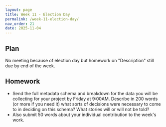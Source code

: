 ```yaml
---
layout: page
title: Week 11 - Election Day
permalink: /week-11-election-day/
nav_order: 21
date: 2025-11-04
---
```


## Plan

No meeting because of election day but homework on "Description" still due by end of the week.

## Homework

* Send the full metadata schema and breakdown for the data you will be collecting for your project by Friday at 9:00AM. Describe in 200 words (or more if you need it) what sorts of decisions were necessary to come to in deciding on this schema? What stories will or will not be told? 
* Also submit 50 words about your individual contribution to the week's work.